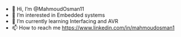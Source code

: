 - 👋 Hi, I’m @MahmoudOsman11
- 👀 I’m interested in Embedded systems 
- 🌱 I’m currently learning Interfacing and AVR
- 📫 How to reach me https://www.linkedin.com/in/mahmoudosman1

<!---
MahmoudOsman11/MahmoudOsman11 is a ✨ special ✨ repository because its `README.md` (this file) appears on your GitHub profile.
You can click the Preview link to take a look at your changes.
--->
